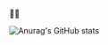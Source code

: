🐢🐢

![Anurag's GitHub stats](https://github-readme-stats.vercel.app/api?username=rexiamu&hide=contribs,prs)
